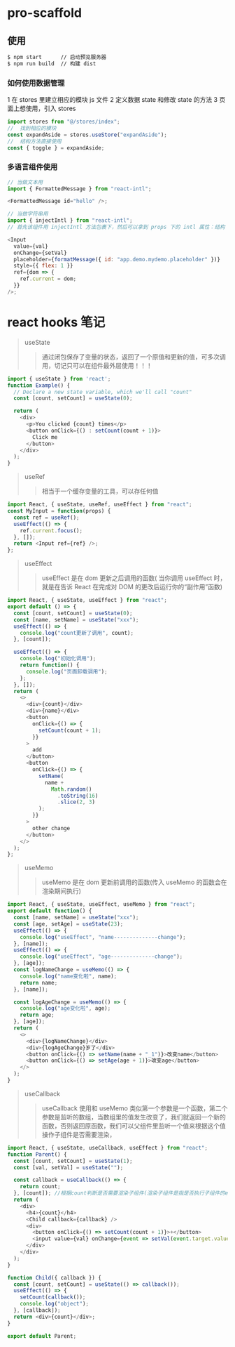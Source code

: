 # pro-scaffold

## 使用

```bash
$ npm start      // 启动预览服务器
$ npm run build  // 构建 dist
```

### 如何使用数据管理

1 在 stores 里建立相应的模块 js 文件
2 定义数据 state 和修改 state 的方法
3 页面上想使用，引入 stores

```javascript
import stores from "@/stores/index";
//  找到相应的模块
const expandAside = stores.useStore("expandAside");
//  结构方法直接使用
const { toggle } = expandAside;
```

### 多语言组件使用

```javascript
// 当做文本用
import { FormattedMessage } from "react-intl";

<FormattedMessage id="hello" />;

// 当做字符串用
import { injectIntl } from "react-intl";
// 首先该组件用 injectIntl 方法包裹下，然后可以拿到 props 下的 intl 属性：结构 formatMessage 方法即可直接使用

<Input
  value={val}
  onChange={setVal}
  placeholder={formatMessage({ id: "app.demo.mydemo.placeholder" })}
  style={{ flex: 1 }}
  ref={dom => {
    ref.current = dom;
  }}
/>;
```

# react hooks 笔记

> useState
>
> > 通过闭包保存了变量的状态，返回了一个原值和更新的值，可多次调用，切记只可以在组件最外层使用！！！

```javascript
import { useState } from 'react';
function Example() {
  // Declare a new state variable, which we'll call "count"
  const [count, setCount] = useState(0);

  return (
    <div>
      <p>You clicked {count} times</p>
      <button onClick={() : setCount(count + 1)}>
        Click me
      </button>
    </div>
  );
}
```

> useRef
>
> > 相当于一个缓存变量的工具，可以存任何值

```javascript
import React, { useState, useRef, useEffect } from "react";
const MyInput = function(props) {
  const ref = useRef();
  useEffect(() => {
    ref.current.focus();
  }, []);
  return <Input ref={ref} />;
};
```

> useEffect
>
> > useEffect 是在 dom 更新之后调用的函数( 当你调用 useEffect 时，就是在告诉 React 在完成对 DOM 的更改后运行你的“副作用”函数)

```javascript
import React, { useState, useEffect } from "react";
export default () => {
  const [count, setCount] = useState(0);
  const [name, setName] = useState("xxx");
  useEffect(() => {
    console.log("count更新了调用", count);
  }, [count]);

  useEffect(() => {
    console.log("初始化调用");
    return function() {
      console.log("页面卸载调用");
    };
  }, []);
  return (
    <>
      <div>{count}</div>
      <div>{name}</div>
      <button
        onClick={() => {
          setCount(count + 1);
        }}
      >
        add
      </button>
      <button
        onClick={() => {
          setName(
            name +
              Math.random()
                .toString(16)
                .slice(2, 3)
          );
        }}
      >
        other change
      </button>
    </>
  );
};
```

> useMemo
>
> > useMemo 是在 dom 更新前调用的函数(传入 useMemo 的函数会在渲染期间执行)

```javascript
import React, { useState, useEffect, useMemo } from "react";
export default function() {
  const [name, setName] = useState("xxx");
  const [age, setAge] = useState(23);
  useEffect(() => {
    console.log("useEffect", "name--------------change");
  }, [name]);
  useEffect(() => {
    console.log("useEffect", "age--------------change");
  }, [age]);
  const logNameChange = useMemo(() => {
    console.log("name变化啦", name);
    return name;
  }, [name]);

  const logAgeChange = useMemo(() => {
    console.log("age变化啦", age);
    return age;
  }, [age]);
  return (
    <>
      <div>{logNameChange}</div>
      <div>{logAgeChange}岁了</div>
      <button onClick={() => setName(name + "_1")}>改变name</button>
      <button onClick={() => setAge(age + 1)}>改变age</button>
    </>
  );
}
```

> useCallback
>
> > useCallback 使用和 useMemo 类似第一个参数是一个函数，第二个参数是监听的数组，当数组里的值发生改变了，我们就返回一个新的函数，否则返回原函数，我们可以父组件里监听一个值来根据这个值操作子组件是否需要渲染，

```javascript
import React, { useState, useCallback, useEffect } from "react";
function Parent() {
  const [count, setCount] = useState(1);
  const [val, setVal] = useState("");

  const callback = useCallback(() => {
    return count;
  }, [count]); //根据count判断是否需要渲染子组件(渲染子组件是指是否执行子组件的effect函数)
  return (
    <div>
      <h4>{count}</h4>
      <Child callback={callback} />
      <div>
        <button onClick={() => setCount(count + 1)}>+</button>
        <input value={val} onChange={event => setVal(event.target.value)} />
      </div>
    </div>
  );
}

function Child({ callback }) {
  const [count, setCount] = useState(() => callback());
  useEffect(() => {
    setCount(callback());
    console.log("object");
  }, [callback]);
  return <div>{count}</div>;
}

export default Parent;
```
